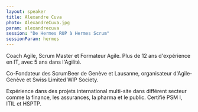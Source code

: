 ```yaml
---
layout: speaker
title: Alexandre Cuva
photo: AlexandreCuva.jpg
param: alexandrecuva
session: "De Hermes RUP à Hermes Scrum"
sessionParam: hermes
---
```


Coach Agile, Scrum Master et Formateur Agile.
Plus de 12 ans d'expérience en IT, avec 5 ans dans l'Agilité.

Co-Fondateur des ScrumBeer de Genève et Lausanne, organisateur d'Agile-Genève et Swiss Limited WIP Society.

Expérience dans des projets international multi-site dans différent secteur comme la finance,
les assurances, la pharma et le public. Certifié PSM I, ITIL et HSPTP.
